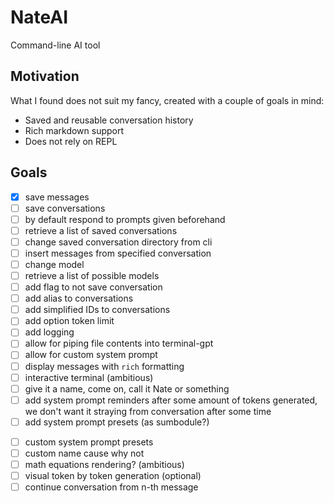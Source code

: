 # NateAI

Command-line AI tool

## Motivation

What I found does not suit my fancy, created with a couple of goals in mind:
- Saved and reusable conversation history
- Rich markdown support
- Does not rely on REPL

## Goals

- [x] save messages
- [ ] save conversations
- [ ] by default respond to prompts given beforehand
- [ ] retrieve a list of saved conversations
- [ ] change saved conversation directory from cli
- [ ] insert messages from specified conversation
- [ ] change model
- [ ] retrieve a list of possible models
- [ ] add flag to not save conversation
- [ ] add alias to conversations
- [ ] add simplified IDs to conversations
- [ ] add option token limit
- [ ] add logging
- [ ] allow for piping file contents into terminal-gpt
- [ ] allow for custom system prompt
- [ ] display messages with `rich` formatting
- [ ] interactive terminal (ambitious)
- [ ] give it a name, come on, call it Nate or something
- [ ] add system prompt reminders after some amount of tokens generated, we don't want it straying from conversation after some time
- [ ] add system prompt presets (as sumbodule?)
<!-- https://github.com/mustvlad/ChatGPT-System-Prompts -->
- [ ] custom system prompt presets
- [ ] custom name cause why not
- [ ] math equations rendering? (ambitious)
- [ ] visual token by token generation (optional)
- [ ] continue conversation from n-th message